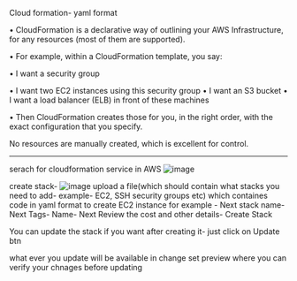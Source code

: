 Cloud formation- yaml format

• CloudFormation is a declarative way of outlining your AWS Infrastructure, for any resources (most of them are supported).

• For example, within a CloudFormation template, you say:

  • I want a security group
  
• I want two EC2 instances using this security group
• I want an S3 bucket
• I want a load balancer (ELB) in front of these machines

• Then CloudFormation creates those for you, in the right order, with the
exact configuration that you specify.

No resources are manually created, which is excellent for control.
____
serach for cloudformation service in AWS
![image](https://user-images.githubusercontent.com/107784718/212883333-2ed7d72c-f982-43c6-a4c4-ca2362c9324c.png)

create stack-
![image](https://user-images.githubusercontent.com/107784718/212883842-ead53f34-8a3f-4fb6-a480-9652bc7cba6c.png)
upload a file(which should contain what stacks you need to add- example- EC2, SSH security groups etc) which containes code in yaml format to create EC2 instance for example - Next
stack name- Next
Tags- Name- Next
Review the cost and other details- Create Stack

You can update the stack if you want after creating it- just click on Update btn

what ever you update will be available in change set preview where you can verify your chnages before updating
